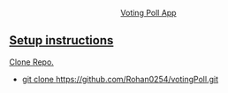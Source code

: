 <p align="center"><a href="https://laravel.com" target="_blank">Voting Poll App</p>

## Setup instructions

Clone Repo.
- git clone https://github.com/Rohan0254/votingPoll.git
